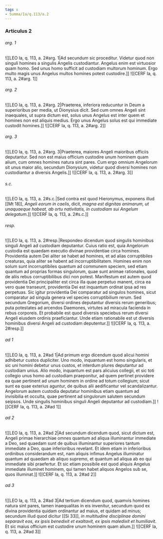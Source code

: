 ```yaml
---
tags : 
- Summa/Ia/q.113/a.2
---
```


### Articulus 2

###### arg. 1
![[LEO Ia, q. 113, a. 2#arg. 1|Ad secundum sic proceditur. Videtur quod non singuli homines a singulis Angelis custodiantur. Angelus enim est virtuosior quam homo. Sed unus homo sufficit ad custodiam multorum hominum. Ergo multo magis unus Angelus multos homines potest custodire.]]
![[CERF Ia, q. 113, a. 2#arg. 1]]

###### arg. 2
![[LEO Ia, q. 113, a. 2#arg. 2|Praeterea, inferiora reducuntur in Deum a superioribus per media, ut Dionysius dicit. Sed cum omnes Angeli sint inaequales, ut supra dictum est, solus unus Angelus est inter quem et homines non est aliquis medius. Ergo unus Angelus solus est qui immediate custodit homines.]]
![[CERF Ia, q. 113, a. 2#arg. 2]]

###### arg. 3
![[LEO Ia, q. 113, a. 2#arg. 3|Praeterea, maiores Angeli maioribus officiis deputantur. Sed non est maius officium custodire unum hominem quam alium, cum omnes homines natura sint pares. Cum ergo omnium Angelorum sit unus maior alio, secundum Dionysium, videtur quod diversi homines non custodiantur a diversis Angelis.]]
![[CERF Ia, q. 113, a. 2#arg. 3]]

###### s.c.
![[LEO Ia, q. 113, a. 2#s.c.|Sed contra est quod Hieronymus, exponens illud [[Mt 18]], *Angeli eorum in caelis*, dicit, *magna est dignitas animarum, ut unaquaeque habeat, ab ortu nativitatis, in custodiam sui Angelum delegatum*.]]
![[CERF Ia, q. 113, a. 2#s.c.]]

###### resp.
![[LEO Ia, q. 113, a. 2#resp.|Respondeo dicendum quod singulis hominibus singuli Angeli ad custodiam deputantur. Cuius ratio est, quia Angelorum custodia est quaedam executio divinae providentiae circa homines. Providentia autem Dei aliter se habet ad homines, et ad alias corruptibiles creaturas, quia aliter se habent ad incorruptibilitatem. Homines enim non solum sunt incorruptibiles quantum ad communem speciem, sed etiam quantum ad proprias formas singulorum, quae sunt animae rationales, quod de aliis rebus corruptibilibus dici non potest. Manifestum est autem quod providentia Dei principaliter est circa illa quae perpetuo manent, circa ea vero quae transeunt, providentia Dei est inquantum ordinat ipsa ad res perpetuas. Sic igitur providentia Dei comparatur ad singulos homines, sicut comparatur ad singula genera vel species corruptibilium rerum. Sed secundum Gregorium, diversi ordines deputantur diversis rerum generibus; puta potestates ad arcendos Daemones, virtutes ad miracula facienda in rebus corporeis. Et probabile est quod diversis speciebus rerum diversi Angeli eiusdem ordinis praeficiantur. Unde etiam rationabile est ut diversis hominibus diversi Angeli ad custodiam deputentur.]]
![[CERF Ia, q. 113, a. 2#resp.]]

###### ad 1
![[LEO Ia, q. 113, a. 2#ad 1|Ad primum ergo dicendum quod alicui homini adhibetur custos dupliciter. Uno modo, inquantum est homo singularis, et sic uni homini debetur unus custos, et interdum plures deputantur ad custodiam unius. Alio modo, inquantum est pars alicuius collegii, et sic toti collegio unus homo ad custodiam praeponitur, ad quem pertinet providere ea quae pertinent ad unum hominem in ordine ad totum collegium; sicut sunt ea quae exterius aguntur, de quibus alii aedificantur vel scandalizantur. Angelorum autem custodia deputatur hominibus etiam quantum ad invisibilia et occulta, quae pertinent ad singulorum salutem secundum seipsos. Unde singulis hominibus singuli Angeli deputantur ad custodiam.]]
![[CERF Ia, q. 113, a. 2#ad 1]]

###### ad 2
![[LEO Ia, q. 113, a. 2#ad 2|Ad secundum dicendum quod, sicut dictum est, Angeli primae hierarchiae omnes quantum ad aliqua illuminantur immediate a Deo, sed quaedam sunt de quibus illuminantur superiores tantum immediate a Deo, quae inferioribus revelant. Et idem etiam in inferioribus ordinibus considerandum est, nam aliquis infimus Angelus illuminatur quantum ad quaedam ab aliquo supremo, et quantum ad aliqua ab eo qui immediate sibi praefertur. Et sic etiam possibile est quod aliquis Angelus immediate illuminet hominem, qui tamen habet aliquos Angelos sub se, quos illuminat.]]
![[CERF Ia, q. 113, a. 2#ad 2]]

###### ad 3
![[LEO Ia, q. 113, a. 2#ad 3|Ad tertium dicendum quod, quamvis homines natura sint pares, tamen inaequalitas in eis invenitur, secundum quod ex divina providentia quidam ordinantur ad maius, et quidam ad minus; secundum illud quod dicitur [[Si 33]], *in multitudine disciplinae domini separavit eos, ex ipsis benedixit et exaltavit, ex ipsis maledixit et humiliavit*. Et sic maius officium est custodire unum hominem quam alium.]]
![[CERF Ia, q. 113, a. 2#ad 3]]

